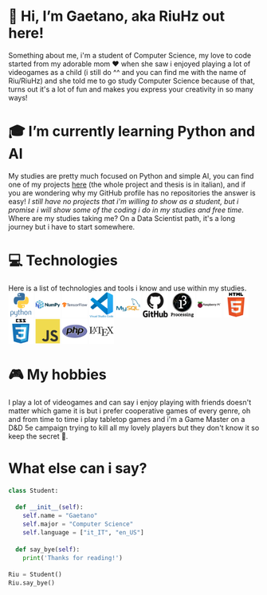 # 👋 Hi, I’m Gaetano, aka RiuHz out here!
Something about me, i'm a student of Computer Science, my love to code started from my adorable mom ❤️ when she saw i enjoyed playing a lot of videogames as a child (i still do ^^ and you can find me with the name of Riu/RiuHz) and she told me to go study Computer Science because of that, turns out it's a lot of fun and makes you express your creativity in so many ways!
<!---at Federico II University--->

# 🎓 I’m currently learning Python and AI
My studies are pretty much focused on Python and simple AI, you can find one of my projects [here](https://express.adobe.com/it-IT/sp/design/page/urn:aaid:sc:EU:107fce2b-d0e3-4074-96da-c3d9a1eacb40/preview) (the whole project and thesis is in italian), and if you are wondering why my GitHub profile has no repositories the answer is easy! _I still have no projects that i'm willing to show as a student, but i promise i will show some of the coding i do in my studies and free time_.
Where are my studies taking me? On a Data Scientist path, it's a long journey but i have to start somewhere.

# 💻 Technologies
Here is a list of technologies and tools i know and use within my studies. <br>
<img src="https://github.com/devicons/devicon/blob/master/icons/python/python-original-wordmark.svg" widht="50" height="50" title="Python" alt="Python">
<img src="https://github.com/devicons/devicon/blob/master/icons/numpy/numpy-original-wordmark.svg" width="50" height="50" title="NumPy" alt="NumPy">
<img src="https://github.com/devicons/devicon/blob/master/icons/tensorflow/tensorflow-original-wordmark.svg" widht="50" height="50" title="TensorFlow" alt="TensorFlow">
<img src="https://github.com/devicons/devicon/blob/master/icons/vscode/vscode-original-wordmark.svg" widht="50" height="50" title="Visual Studio Code" alt="Visual Studio Code">
<img src="https://github.com/devicons/devicon/blob/master/icons/mysql/mysql-original-wordmark.svg" widht="50" height="50" title="MySQL" alt="MySQL">
<img src="https://github.com/devicons/devicon/blob/master/icons/github/github-original-wordmark.svg" widht="50" height="50" title="GitHub" alt="GitHub">
<img src="https://github.com/devicons/devicon/blob/master/icons/processing/processing-original-wordmark.svg" widht="50" height="50" title="Processing" alt="Processing">
<img src="https://github.com/devicons/devicon/blob/master/icons/raspberrypi/raspberrypi-original-wordmark.svg" widht="50" height="50" title="Raspberry Pi" alt="Raspberry Pi">
<img src="https://github.com/devicons/devicon/blob/master/icons/html5/html5-original-wordmark.svg" widht="50" height="50" title="HTML" alt="HTML">
<img src="https://github.com/devicons/devicon/blob/master/icons/css3/css3-original-wordmark.svg" widht="50" height="50" title="CSS" alt="CSS">
<img src="https://github.com/devicons/devicon/blob/master/icons/javascript/javascript-original.svg" width="50" height="50" title="JavaScript" alt="JavaScript">
<img src="https://github.com/devicons/devicon/blob/master/icons/php/php-original.svg" widht="50" height="50" title="PHP" alt="PHP">
<img src="https://github.com/devicons/devicon/blob/master/icons/latex/latex-original.svg" widht="50" height="50" title="LATEX" alt="LATEX">

# 🎮 My hobbies
I play a lot of videogames and can say i enjoy playing with friends doesn't matter which game it is but i prefer cooperative games of every genre, oh and from time to time i play tabletop games and i'm a Game Master on a D&D 5e campaign trying to kill all my lovely players but they don't know it so keep the secret 🤫.

# What else can i say?
```python
class Student:

  def __init__(self):
    self.name = "Gaetano"
    self.major = "Computer Science"
    self.language = ["it_IT", "en_US"]
    
  def say_bye(self):
    print('Thanks for reading!')
    
Riu = Student()
Riu.say_bye()
```

<!--- http://github-readme-streak-stats.herokuapp.com/demo/ --->

<!--- # 📫 How to reach me ... --->

<!---
RiuHz/RiuHz is a ✨ special ✨ repository because its `README.md` (this file) appears on your GitHub profile.
You can click the Preview link to take a look at your changes.
--->
